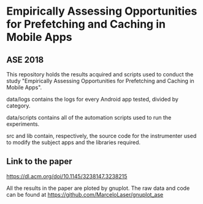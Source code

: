 # Empirically Assessing Opportunities for Prefetching and Caching in Mobile Apps
## ASE 2018

This repository holds the results acquired and scripts used to conduct the study "Empirically Assessing Opportunities for Prefetching and Caching in Mobile Apps". 

data/logs contains the logs for every Android app tested, divided by category. 

data/scripts contains all of the automation scripts used to run the experiments. 

src and lib contain, respectively, the source code for the instrumenter used to modify the subject apps and the libraries required.


## Link to the paper

https://dl.acm.org/doi/10.1145/3238147.3238215

All the results in the paper are ploted by gnuplot. The raw data and code can be found at https://github.com/MarceloLaser/gnuplot_ase
